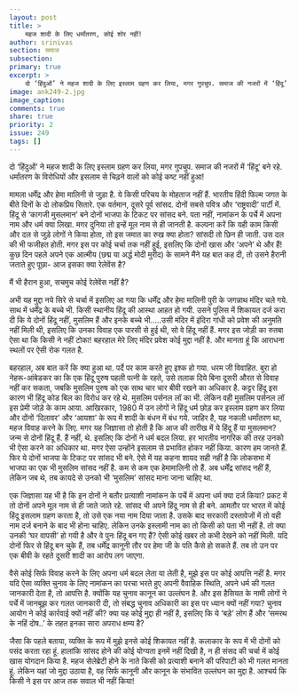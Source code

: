 ```yaml
---
layout: post
title: >
    महज शादी के लिए धर्मांतरण, कोई शोर नहीं!
author: srinivas
section: समाज
subsection:
primary: true
excerpt: >
    दो ‘हिंदुओं’ ने महज शादी के लिए इस्लाम ग्रहण कर लिया, मगर गुपचुप. समाज की नजरों में ‘हिंदू’ बने रहे. धर्मांतरण के विरोधियों और इसलाम से चिढ़ने वालों को कोई कष्ट नहीं हुआ!
image: ank249-2.jpg
image_caption:
comments: true
share: true
priority: 2
issue: 249
tags: []
---
```


दो ‘हिंदुओं’ ने महज शादी के लिए इस्लाम ग्रहण कर लिया, मगर गुपचुप. समाज की नजरों में ‘हिंदू’ बने रहे. धर्मांतरण के विरोधियों और इसलाम से चिढ़ने वालों को कोई कष्ट नहीं हुआ!

मामला धर्मेंद्र और हेमा मालिनी से जुड़ा है. ये किसी परिचय के मोहताज नहीं हैं. भारतीय हिंदी फिल्म जगत के बीते दिनों के दो लोकप्रिय सितारे. एक वर्तमान, दूसरे पूर्व सांसद. दोनों सबसे पवित्र और ‘राष्ट्रवादी’ पार्टी में. हिंदू से ‘कागजी मुसलमान’ बने दोनों भाजपा के टिकट पर सांसद बने. पता नहीं, नामांकन के पर्चे में अपना नाम और धर्म क्या लिखा. मगर दुनिया तो इन्हें मूल नाम से ही जानती है. कल्पना करें कि यही काम किसी और दल से जुड़े लोगों ने किया होता, तो इस जमात का रुख क्या होता? सांसदी तो छिन ही जाती. उस दल की भी फजीहत होती. मगर इस पर कोई चर्चा तक नहीं हुई, इसलिए कि दोनों खास और ‘अपने’ थे और हैं! कुछ दिन पहले अपने एक आत्मीय (छद्म या अर्द्ध  मोदी मुरीद) के सामने मैंने यह बात कह दी, तो उसने हैरानी जताते  हुए पूछा- आज इसका क्या रेलेवेंस है?

मैं भी हैरान हुआ, सचमुच कोई रेलेवेंस नहीं है?

अभी यह मुद्दा नये सिरे से चर्चा में इसलिए आ गया कि धर्मेंद्र और हेमा मालिनी पुरी के जगन्नाथ मंदिर चले गये. साथ में धर्मेंद्र के बच्चे भी. किसी स्थानीय हिंदू की आस्था आहत हो गयी. उसने पुलिस में शिकायत दर्ज करा दी कि ये दोनों हिंदू नहीं, मुसलिम हैं और इनके बच्चे भी.....उसी मंदिर में इंदिरा गांधी को  प्रवेश की अनुमति नहीं मिली थी, इसलिए कि उनका विवाह एक पारसी से हुई थी, सो वे हिंदू नहीं हैं. मगर इस जोड़ी का रुतबा ऐसा था कि किसी ने नहीं टोका! बहरहाल मेरे लिए मंदिर प्रवेश कोई मुद्दा नहीं है. और मानता हूं कि आराधना स्थलों पर ऐसी रोक गलत है.

बहरहाल, अब बात करें कि क्या हुआ था. पर्दे पर काम करते हुए इश्क हो गया. धरम जी विवाहित. बुरा हो नेहरू-आंबेडकर का कि एक हिंदू पुरुष पहली पत्नी के रहते, उसे तलाक दिये बिना दूसरी औरत से विवाह नहीं कर सकता, जबकि मुसलिम पुरुष को एक साथ चार चार बीवी रखने का अधिकार है. कट्टर हिंदू इस कारण भी हिंदू कोड बिल का विरोध कर रहे थे. मुसलिम पर्सनल लॉ का भी. लेकिन वही मुसलिम पर्सनल लॉ इस प्रेमी जोड़े के काम आया. आखिरकार, 1980 में उन लोगों ने हिंदू धर्म छोड़ कर इस्लाम ग्रहण कर लिया और दोंनों ‘दिलावर’ और ‘आयशा’ के रूप में शादी के बंधन में बंध गये. जाहिर है, यह नकली धर्मांतरण था, महज विवाह करने के लिए.
मगर यह जिज्ञासा तो होती है कि आज की तारीख में ये हिंदू हैं या मुसलमान? जन्म से दोनों हिंदू हैं. हैं नहीं, थे. इसलिए कि दोनों ने धर्म बदल लिया. हर भारतीय नागरिक की तरह उनको भी ऐसा करने का अधिकार था. मगर ऐसा उन्होंने इसलाम से प्रभावित होकर नहीं किया. कारण हम जानते हैं. फिर ये दोनों भाजपा के टिकट पर सांसद भी बने. ऐसे में यह कहना शायद सही नहीं है कि लोकसभा में भाजपा का एक भी मुसलिम सांसद नहीं है. कम से कम एक हेमामालिनी तो हैं. अब धर्मेंद्र सांसद नहीं हैं, लेकिन जब थे, तब कायदे से उनको भी ‘मुसलिम’ सांसद माना जाना चाहिए था.

एक जिज्ञासा यह भी है कि इन दोनों ने बतौर प्रत्याशी नामांकन के पर्चे में अपना धर्म क्या दर्ज किया? प्रकट में तो दोनों अपने मूल नाम से ही जाते जाते रहे. सांसद भी अपने हिंदू नाम से ही बने. आमतौर पर भारत में कोई हिंदू इसलाम ग्रहण करता है, तो उसे एक नया नाम दिया जाता है. उसके बाद सरकारी दस्तावेजों में तो वही नाम दर्ज बनाने के बाद भी होना चाहिए. लेकिन उनके इस्लामी नाम का तो किसी को पता भी नहीं है. तो क्या उनकी ‘घर वापसी’ हो गयी है और वे पुनः हिंदू बन गए हैं? ऐसी कोई खबर तो कभी देखने को नहीं मिली. यदि दोनों  फिर से हिंदू बन चुके हैं, तब धर्मेंद्र कानूनी तौर पर हेमा जी के पति कैसे हो सकते हैं. तब तो उन पर एक बीवी के रहते दूसरी शादी का आरोप लग जाएगा.

वैसे कोई सिर्फ विवाह करने के लिए अपना धर्म बदल लेता या लेती है, मुझे इस पर कोई आपत्ति नहीं है. मगर यदि ऐसा व्यक्ति चुनाव के लिए नामांकन का परचा भरते हुए अपनी वैवाहिक स्थिति, अपने धर्म की गलत जानकारी देता है, तो आपत्ति है. क्योंकि यह चुनाव कानून का उल्लंघन है. और इस हैसियत के नामी लोगों ने पर्चे में जानबूझ कर गलत जानकारी दी, तो संबद्ध चुनाव अधिकारी का इस पर ध्यान क्यों नहीं गया? चुनाव आयोग ने कोई कार्रवाई क्यों नहीं की? क्या यह कोई मुद्दा ही नहीं है, इसलिए कि ये ‘बड़े’ लोग हैं और ‘समरथ के नहिं दोष..’ के तहत इनका सारा अपराध क्षम्य है?

जैसा कि पहले बताया, व्यक्ति के रूप में मुझे इनसे कोई शिकायत नहीं है. कलाकार के रूप में भी दोनों को पसंद करता रहा हूं. हालांकि सांसद होने की कोई योग्यता इनमें नहीं दिखी है, न ही संसद की चर्चा में कोई खास योगदान किया है. महज सेलेब्रेटी होने के नाते किसी को प्रत्याशी बनाने की परिपाटी को भी गलत मानता हूं. लेकिन यहां जो मुद्दा उठाया है, वह सिर्फ कानूनी और कानून के संभावित उल्लंघन का मुद्दा है. आश्चर्य कि किसी ने इस पर आज तक सवाल भी नहीं किया!
